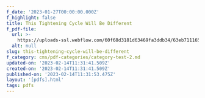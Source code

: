 ```yaml
---
f_date: '2023-01-27T00:00:00.000Z'
f_highlight: false
title: This Tightening Cycle Will Be Different
f_pdf-file:
  url: >-
    https://uploads-ssl.webflow.com/60f68d3181d63469fa3ddb34/63eb71116500644cf7926d25_This%20Tightening%20Cycle%20Will%20Be%20Different%20Christmas%20Catch%20Up-en%20(1).pdf
  alt: null
slug: this-tightening-cycle-will-be-different
f_category: cms/pdf-categories/category-test-2.md
updated-on: '2023-02-14T11:31:41.509Z'
created-on: '2023-02-14T11:31:41.509Z'
published-on: '2023-02-14T11:31:53.475Z'
layout: '[pdfs].html'
tags: pdfs
---
```



